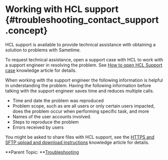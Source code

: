 # Working with HCL support {#troubleshooting_contact_support .concept}

HCL support is available to provide technical assistance with obtaining a solution to problems with Sametime.

To request technical assistance, open a support case with HCL to work with a support engineer in resolving the problem. See [How to open HCL Support case](https://support.hcltechsw.com/csm?id=kb_article&sysparm_article=KB0010164) knowledge article for details.

When working with the support engineer the following information is helpful in understanding the problem. Having the following information before talking with the support engineer saves time and reduces multiple calls.

-   Time and date the problem was reproduced
-   Problem scope, such as are all users or only certain users impacted, does the problem occur when performing specific task, and more
-   Names of the user accounts involved.
-   Steps to reproduce the problem
-   Errors received by users

You might be asked to share files with HCL support, see the [HTTPS and SFTP upload and download instructions](https://support.hcltechsw.com/csm?id=kb_article&sysparm_article=KB0010064) knowledge article for details.

**Parent Topic:  **[Troubleshooting](troubleshooting.md)

